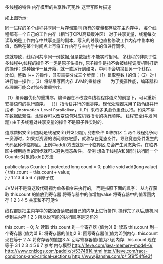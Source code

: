 多线程的特性
内存模型的共享性/可见性
这里写图片描述

如上图所示:

同一进程的多个线程共享同一片存储空间
所有的变量都存放在主内存中，
每个线程都有一个自己的工作内存（相当于CPU高级缓冲区）
对于共享变量，线程每次读取的是工作内存中共享变量的副本，写入的时候也直接修改工作内存中副本的值，然后在某个时间点上再将工作内存与主内存中的值进行同步。

这就导致，线程间共享同一份数据,但是数据却不能实时相同。
多线程的非原子性
多线程中,线程的操作不一定是原子性操作,
原子操作是指不会被线程调度机制打断的操作；这种操作一旦开始，就一直运行到结束，中间不会切换到另一个线程。
比如，整数 i++ 的操作，其实需要分成三个步骤：（1）读取整数 i 的值；（2）对 i 进行加一操作；（3）将结果写回内存
JVM的重排序
　　为了提高性能，编译器和处理器可能会对指令做重排序。

（1）编译器优化的重排序。编译器在不改变单线程程序语义的前提下，可以重新安排语句的执行顺序。
（2）指令级并行的重排序。现代处理器采用了指令级并行技术（Instruction-Level Parallelism， ILP）来将多条指令重叠执行。如果不存在数据依赖性，处理器可以改变语句对应机器指令的执行顺序。
线程安全(并发问题)
由于多线程对共享变量的操作不是原子性实时的.

造成数据安全问题就是线程安全(并发问题);
竞态条件 & 临界区
当两个线程竞争同一资源时，如果对资源的访问顺序敏感，就称存在竞态条件。导致竞态条件发生的代码区称作临界区。上例中add()方法就是一个临界区,它会产生竞态条件。在临界区中使用适当的同步就可以避免竞态条件。
举例
想象下线程A和B同时执行同一个Counter对象的add()方法

public class Counter {
    protected long count = 0;
    public void add(long value){
        this.count = this.count + value;  
    }
}
1
2
3
4
5
6
7
非原子性

JVM并不是将这段代码视为单条指令来执行的，
而是按照下面的顺序：
从内存获取 this.count 的值放到寄存器
将寄存器中的值增加value
将寄存器中的值写回内存
1
2
3
4
5
共享和不可见性

线程都是把主内存中的数据值读取到自己的内存上进行操作.
操作完了以后,随机同步到主内存
1
2
3
所以说可能的执行顺序是这样的

this.count = 0;
  A:    读取 this.count 到一个寄存器 (值为0)
  B:    读取 this.count 到一个寄存器 (值为0)
  B:    将寄存器的值加2
  B:    回写寄存器值(值为2)到内存. this.count 现在等于 2
  A:    将寄存器的值加3
  A:    回写寄存器值(值为3)到内存. this.count 现在等于 3
1
2
3
4
5
6
7
参考
内存模型 
http://ifeve.com/java-memory-model-6/ 
http://www.cnblogs.com/paddix/p/5374810.html 
http://ifeve.com/race-conditions-and-critical-sections/ 
http://www.jianshu.com/p/15f9f54f8e3f